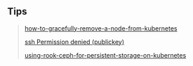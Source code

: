#

## Tips

> [how-to-gracefully-remove-a-node-from-kubernetes](https://stackoverflow.com/questions/35757620/how-to-gracefully-remove-a-node-from-kubernetes)
>
> [ssh Permission denied (publickey)](https://unix.stackexchange.com/questions/115838/what-is-the-right-file-permission-for-a-pem-file-to-ssh-and-scp)
>
> [using-rook-ceph-for-persistent-storage-on-kubernetes](https://earlruby.org/2018/12/using-rook-ceph-for-persistent-storage-on-kubernetes/)